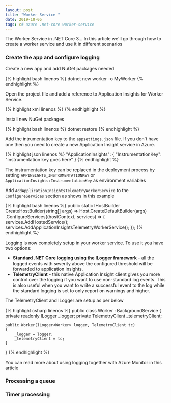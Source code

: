 ```yaml
---
layout: post
title: "Worker Service "
date: 2019-10-05
tags: c# azure .net-core worker-service
---
```


<p class="intro"><span class="dropcap">T</span>he Worker Service in .NET Core 3... In this article we'll go through how to create a worker service and use it in different scenarios</p>

### Create the app and configure logging

<p>Create a new app and add NuGet packages needed</p>

{% highlight bash linenos %}
dotnet new worker -o MyWorker
{% endhighlight %}

<p>Open the project file and add a reference to Application Insights for Worker Service.</p>

{% highlight xml linenos %}
  <ItemGroup>
    <PackageReference Include="Microsoft.ApplicationInsights.WorkerService" Version="2.8.2" />
  </ItemGroup>
{% endhighlight %}

<p>Install new NuGet packages</p>

{% highlight bash linenos %}
  dotnet restore
{% endhighlight %}

<p>Add the intrumentation key to the <code class="code">appsettings.json</code> file. If you don't have one then you need to create a new Application Insight service in Azure.</p>

{% highlight json linenos %}
  "ApplicationInsights": {
    "InstrumentationKey": "instrumentation key goes here"
  }
{% endhighlight %}

<p>The instrumentation key can be replaced in the deployment process by setting <code class="code">APPINSIGHTS_INSTRUMENTATIONKEY</code> or <code class="code">ApplicationInsights:InstrumentationKey</code> as environment variables</p>

<p>Add <code class="code">AddApplicationInsightsTelemetryWorkerService</code> to the <code class="code">ConfigureServices</code> section as shows in this example</p>

{% highlight bash linenos %}
public static IHostBuilder CreateHostBuilder(string[] args) =>
  Host.CreateDefaultBuilder(args)
      .ConfigureServices((hostContext, services) =>
      {
          services.AddHostedService<Worker>();
          services.AddApplicationInsightsTelemetryWorkerService();
      });
{% endhighlight %}

<p>Logging is now completely setup in your worker service. To use it you have two options:</p>

<ul>
  <li><b>Standard .NET Core logging using the ILogger framework</b> - all the logged events with severity above the configured threshold will be forwarded to application insights.</li>
  <li><b>TelemetryClient</b> - this native Application Insight client gives you more control over the logging if you want to use non-standard log events. This is also useful when you want to write a successful event to the log while the standard logging is set to only report on warnings and higher.</li>
</ul>

<p>The TelemetryClient and ILogger are setup as per below</p>

{% highlight csharp linenos %}
public class Worker : BackgroundService
{
    private readonly ILogger<Worker> _logger;
    private TelemetryClient _telemetryClient;

    public Worker(ILogger<Worker> logger, TelemetryClient tc)
    {
        _logger = logger;
        _telemetryClient = tc;
    }
}
{% endhighlight %}

<p>You can read more about using logging together with Azure Monitor in this article</p>

### Processing a queue


### Timer processing

